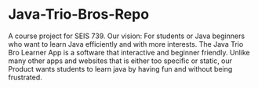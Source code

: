 # Java-Trio-Bros-Repo
A course project for SEIS 739.
Our vision: For students or Java beginners who want to learn Java efficiently and with more interests. The Java Trio Bro Learner App is a software that interactive and beginner friendly. Unlike many other apps and websites that is either too specific or static, our Product wants students to learn java by having fun and without being frustrated.
